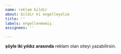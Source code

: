 ```yaml
---
name: reklam bildir
about: bildir ki engelleyelim
title: ''
labels: engellenmemiş
assignees: ''

---
```


**şöyle iki yıldız arasında** reklam olan siteyi yazabilirsin.
